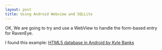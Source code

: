 ```yaml
---
layout: post
title: Using Android Webview and SQLLite
---
```

OK, We are going to try and use a WebView to handle the form-based entry for RavenEye.
    
I found this example:     [HTML5 database in Android by Kyle Banks](http://kylewbanks.com/blog/HTML5-Database-In-Android)

